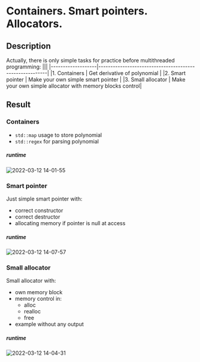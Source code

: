 # Containers. Smart pointers. Allocators.

## Description

Actually, there is only simple tasks for practice before multithreaded programming:
|||
|-------------------|---------------------------------------------------------|
|1. Containers      | Get derivative of polynomial                            |
|2. Smart pointer   | Make your own simple smart pointer                      |
|3. Small allocator | Make your own simple allocator with memory blocks control|


## Result

### Containers

* `std::map` usage to store polynomial 
* `std::regex` for parsing polynomial

##### runtime
![2022-03-12 14-01-55](https://user-images.githubusercontent.com/44144647/158015543-576ab28c-d714-4ca2-b5ee-06484ffc9e3d.gif)


### Smart pointer

Just simple smart pointer with:
* correct constructor
* correct destructor
* allocating memory if pointer is null at access

##### runtime
![2022-03-12 14-07-57](https://user-images.githubusercontent.com/44144647/158015625-215d9f61-f4d8-494e-8e80-c06068815e39.gif)


### Small allocator

Small allocator with:
* own memory block
* memory control in:
  * alloc
  * realloc
  * free
* example without any output

##### runtime
![2022-03-12 14-04-31](https://user-images.githubusercontent.com/44144647/158015573-0791ff92-8ef8-460a-893f-88699f9268ed.gif)
